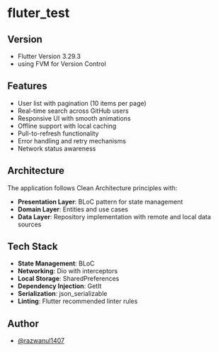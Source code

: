# fluter_test

## Version

- Flutter Version 3.29.3
- using FVM for Version Control

## Features

- User list with pagination (10 items per page)
- Real-time search across GitHub users
- Responsive UI with smooth animations
- Offline support with local caching
- Pull-to-refresh functionality
- Error handling and retry mechanisms
- Network status awareness

## Architecture

The application follows Clean Architecture principles with:

- **Presentation Layer**: BLoC pattern for state management
- **Domain Layer**: Entities and use cases
- **Data Layer**: Repository implementation with remote and local data sources

## Tech Stack

- **State Management**: BLoC
- **Networking**: Dio with interceptors
- **Local Storage**: SharedPreferences
- **Dependency Injection**: GetIt
- **Serialization**: json_serializable
- **Linting**: Flutter recommended linter rules

## Author

- [@razwanul1407](https://github.com/razwanul1407)
